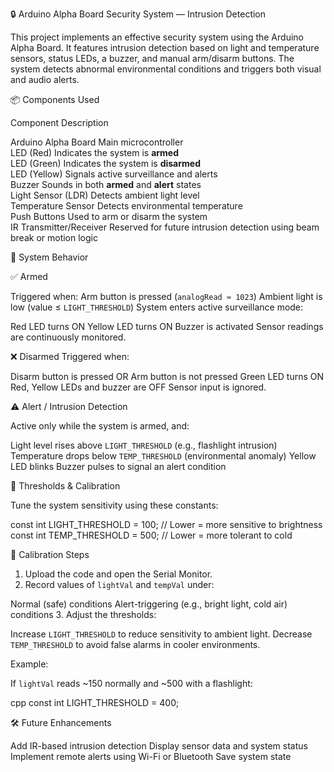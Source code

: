  🔒 Arduino Alpha Board Security System — Intrusion Detection

This project implements an effective security system using the Arduino Alpha Board. It features intrusion detection based on light and temperature sensors, status LEDs, a buzzer, and manual arm/disarm buttons. The system detects abnormal environmental conditions and triggers both visual and audio alerts.



 📦 Components Used

 Component                Description                                                               

 Arduino Alpha Board      Main microcontroller                                                 
 LED (Red)                Indicates the system is **armed**                                    
 LED (Green)              Indicates the system is **disarmed**                                 
 LED (Yellow)             Signals active surveillance and alerts                               
 Buzzer                   Sounds in both **armed** and **alert** states                        
 Light Sensor (LDR)       Detects ambient light level                                          
 Temperature Sensor       Detects environmental temperature                                    
 Push Buttons             Used to arm or disarm the system                                     
 IR Transmitter/Receiver  Reserved for future intrusion detection using beam break or motion logic 



 🚦 System Behavior

 ✅ Armed

 Triggered when:
Arm button is pressed (`analogRead ≈ 1023`)
Ambient light is low (value ≤ `LIGHT_THRESHOLD`)
 System enters active surveillance mode:

Red LED turns ON
Yellow LED turns ON
 Buzzer is activated
 Sensor readings are continuously monitored.


 ❌ Disarmed
Triggered when:

  Disarm button is pressed
  OR Arm button is not pressed
  Green LED turns ON
Red, Yellow LEDs and buzzer are OFF
 Sensor input is ignored.

 ⚠️ Alert / Intrusion Detection

Active only while the system is armed, and:

  Light level rises above `LIGHT_THRESHOLD` (e.g., flashlight intrusion)
  Temperature drops below `TEMP_THRESHOLD` (environmental anomaly)
  Yellow LED blinks
Buzzer pulses to signal an alert condition



 🔧 Thresholds & Calibration

Tune the system sensitivity using these constants:


const int LIGHT_THRESHOLD = 100;  // Lower = more sensitive to brightness
const int TEMP_THRESHOLD  = 500;  // Lower = more tolerant to cold


 📏 Calibration Steps

1. Upload the code and open the Serial Monitor.
2. Record values of `lightVal` and `tempVal` under:

 Normal (safe) conditions
 Alert-triggering (e.g., bright light, cold air) conditions
3. Adjust the thresholds:

 Increase `LIGHT_THRESHOLD` to reduce sensitivity to ambient light.
 Decrease `TEMP_THRESHOLD` to avoid false alarms in cooler environments.

 Example:

If `lightVal` reads \~150 normally and \~500 with a flashlight:

cpp
const int LIGHT_THRESHOLD = 400;




 🛠️ Future Enhancements

 Add IR-based intrusion detection
 Display sensor data and system status  
 Implement remote alerts using Wi-Fi or Bluetooth
 Save system state 



